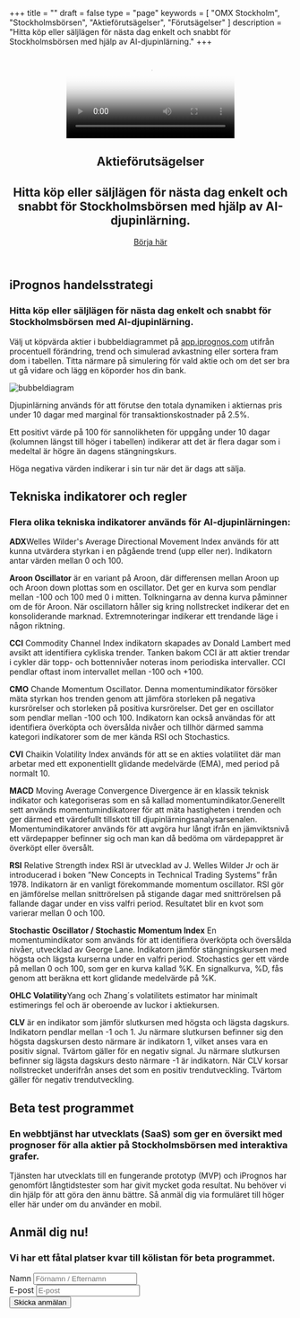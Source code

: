 +++
title = ""
draft = false
type = "page"
keywords = [
  "OMX Stockholm",
  "Stockholmsbörsen",
  "Aktieförutsägelser",
  "Förutsägelser"
]
description = "Hitta köp eller säljlägen för nästa dag enkelt och snabbt för Stockholmsbörsen med hjälp av AI-djupinlärning."
+++
<header>
  <section class="video v-center">
  <div id="bgVideo" class="background" ><video id="video_background" preload="auto" autoplay="autoplay" loop="loop" poster="/img/Heaven-From-Top.jpg"><source src="/Heaven-From-Top.mp4" type="video/mp4">bgvideo</video></div>
<div class="hero-unit">
    <div class="container text-left">
<h1 class="hero-title-lg dont-break-out">Aktieförutsägelser</h1>
<h2 class="title text-left dont-break-out">Hitta köp eller säljlägen för nästa dag enkelt och snabbt för Stockholmsbörsen med hjälp av AI-djupinlärning.</h2>
<a class="btn btn-primary btn-lg uppercase page-scroll" href="#services">Börja här</a>
</div>
<!-- end card -->
    </div>
</div>
</section>
</header>
  <section id="services">
    <div class="container">
      <div class="row">
        <div class="col-lg-12">
          <h2 class="section-heading">iPrognos handelsstrategi</h2>
          <h3 class="section-subheading text-muted">Hitta köp eller säljlägen för nästa dag enkelt och snabbt för Stockholmsbörsen med AI-djupinlärning.</h3>
          <p class="large">Välj ut köpvärda aktier i bubbeldiagrammet på <a href="https://app.iprognos.com" target="_blank">app.iprognos.com</a>  utifrån procentuell förändring, trend och simulerad avkastning eller sortera fram dom i tabellen. Titta närmare på simulering för vald aktie och om det ser bra ut gå vidare och lägg en köporder hos din bank.  
<p><img src="http://res.cloudinary.com/dtnahfj7l/image/upload/c_scale,w_467/v1518350696/bubbeldiagram_crop_smexzb.png" alt="bubbeldiagram"></p>            
Djupinlärning används för att förutse den totala dynamiken i aktiernas pris under 10 dagar med marginal för transaktionskostnader på 2.5%.

Ett positivt värde på 100 för sannolikheten för uppgång under 10 dagar (kolumnen längst till höger i tabellen) indikerar att det är flera dagar som i medeltal är högre än dagens stängningskurs. 

Höga negativa värden indikerar i sin tur när det är dags att sälja. </p>
        </div>
      </div>
    </div>
  </section>
  <section id="indikatorer" class="bg-light-gray page-section">
    <div class="container">
      <div class="row">
        <div class="col-lg-12">
          <h2 class="section-heading">Tekniska indikatorer och regler</h2>
          <h3 class="section-subheading text-muted">Flera olika tekniska indikatorer används för AI-djupinlärningen:</h3>
          <p class="large">
<strong>ADX</strong>Welles Wilder's Average Directional Movement Index används för att kunna utvärdera styrkan i en pågående trend (upp eller ner). Indikatorn antar värden mellan 0 och 100.</P><p class="large"><strong>Aroon Oscillator</strong> är en variant på Aroon, där differensen mellan Aroon up och Aroon down plottas som en oscillator. Det ger en kurva som pendlar mellan -100 och 100 med 0 i mitten. Tolkningarna av denna kurva påminner om de för Aroon. När oscillatorn håller sig kring nollstrecket indikerar det en konsoliderande marknad. Extremnoteringar indikerar ett trendande läge i någon riktning.</p><p class="large"><strong>CCI</strong> Commodity Channel Index indikatorn skapades av Donald Lambert med avsikt att identifiera cykliska trender. Tanken bakom CCI är att aktier trendar i cykler där topp- och bottennivåer noteras inom periodiska intervaller. CCI pendlar oftast inom intervallet mellan -100 och +100.</p><p class="large"><strong>CMO</strong> Chande Momentum Oscillator. Denna momentumindikator försöker mäta styrkan hos trenden genom att jämföra storleken på negativa kursrörelser och storleken på positiva kursrörelser. Det ger en oscillator som pendlar mellan -100 och 100. Indikatorn kan också användas för att identifiera överköpta och översålda nivåer och tillhör därmed samma kategori indikatorer som de mer kända RSI och Stochastics.</p><p class="large"><strong>CVI</strong> Chaikin Volatility Index används för att se en akties volatilitet där man arbetar med ett exponentiellt glidande medelvärde (EMA), med period på normalt 10.</p><p class="large"><strong>MACD</strong> Moving Average Convergence Divergence är en klassik teknisk indikator och kategoriseras som en så kallad momentumindikator.Generellt sett används momentumindikatorer för att mäta hastigheten i trenden och ger därmed ett värdefullt tillskott till djupinlärningsanalysarsenalen. Momentumindikatorer används för att avgöra hur långt ifrån en jämviktsnivå ett värdepapper befinner sig och man kan då bedöma om värdepappret är överköpt eller översålt.</p><p class="large"><strong>RSI</strong> Relative Strength index RSI är utvecklad av J. Welles Wilder Jr och är introducerad i boken ”New Concepts in Technical Trading Systems” från 1978. Indikatorn är en vanligt förekommande momentum oscillator. RSI gör en jämförelse mellan snittrörelsen på stigande dagar med snittrörelsen på fallande dagar under en viss valfri period. Resultatet blir en kvot som varierar mellan 0 och 100.</p><p class="large"> <strong>Stochastic Oscillator / Stochastic Momentum Index</strong> En momentumindikator som används för att identifiera överköpta och översålda nivåer, utvecklad av George Lane. Indikatorn jämför stängningskursen med högsta och lägsta kurserna under en valfri period. Stochastics ger ett värde på mellan 0 och 100, som ger en kurva kallad %K. En signalkurva, %D, fås genom att beräkna ett kort glidande medelvärde på %K.</p><p class="large"><strong>OHLC Volatility</strong>Yang och Zhang´s volatilitets estimator har minimalt estimerings fel och är oberoende av luckor i aktiekursen.</p><p class="large"> <strong>CLV</strong> är en indikator som jämför slutkursen med högsta och lägsta dagskurs. Indikatorn pendlar mellan -1 och 1. Ju närmare slutkursen befinner sig den högsta dagskursen desto närmare är indikatorn 1, vilket anses vara en positiv signal. Tvärtom gäller för en negativ signal. Ju närmare slutkursen befinner sig lägsta dagskurs desto närmare -1 är indikatorn. När CLV korsar nollstrecket underifrån anses det som en positiv trendutveckling. Tvärtom gäller för negativ trendutveckling.</p><p class="large">
</p>
        </div>
      </div>
    </div>
  </section>
  <section id="indikatorer" class="bg-light-gray page-section">
    <div class="container">
      <div class="row">
        <div class="col-lg-12">
          <h2 class="section-heading">Beta test programmet</h2>
          <h3 class="section-subheading text-muted">En webbtjänst har utvecklats (SaaS) som ger en översikt med prognoser för alla aktier på Stockholmsbörsen med interaktiva grafer. </h3>
          <p class="large">Tjänsten har utvecklats till en fungerande prototyp (MVP) och iPrognos har genomfört långtidstester som har givit mycket goda resultat. Nu behöver vi din hjälp för att göra den ännu  bättre. Så anmäl dig via formuläret till höger eller här under om du använder en mobil.</P>
        </div>
      </div>
    </div>
  </section>

  <section id="contact" class="hidden-md hidden-lg bg-light-gray">
    <div class="container">
      <div class="row">
        <div class="col-lg-12 text-center">
          <h2 class="section-heading">Anmäl dig nu!</h2>
          <h3 class="section-subheading text-muted">Vi har ett fåtal platser kvar till kölistan för beta programmet.</h3>
        </div>
      </div>
      <div class="row">
        <div class="col-lg-12">
        <div id="form-messages"></div>
          <form name="sentMessage" id="contactFormBottom" novalidate method="POST">
  		  <input type="hidden" name="Type" value="Beta program" />
            <div class="row">
              <div class="col-md-6">
                <div class="form-group"><label class="text-muted small">Namn</label>
                  <input class="form-control" name="name" placeholder="Förnamn / Efternamn" type="text" />
                </div>
                <div class="form-group"><label class="text-muted small">E-post</label>
                  <input class="form-control" name="email" placeholder="E-post" type="email" />
                </div>
              </div>
              <div class="clearfix"></div>
              <div class="col-lg-12 text-center">
                <div id="success"></div>
                <button type="submit" value="submit" class="btn btn-primary btn-md">Skicka anmälan</button>                  
              </div>
            </div>
          </form>
        </div>
      </div>
    </div>
  </section>
